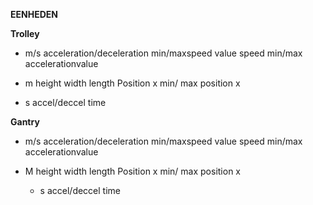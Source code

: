 **EENHEDEN**

**Trolley**
  -  m/s
    acceleration/deceleration
    min/maxspeed value
    speed
    min/max accelerationvalue

  - m
  height
  width
  length
  Position x
  min/ max position x

  - s
    accel/deccel time
    
**Gantry**
  -  m/s
    acceleration/deceleration
    min/maxspeed value
    speed
    min/max accelerationvalue

  - M
    height
    width
    length
    Position x
    min/ max position x

    - s
    accel/deccel time
